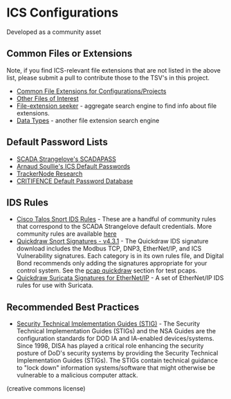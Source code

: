 # ICS Configurations

Developed as a community asset

## Common Files or Extensions

Note, if you find ICS-relevant file extensions that are not listed in the above list, please submit a pull to contribute those to the TSV's in this project.

- [Common File Extensions for Configurations/Projects](SCADA-Common-File-Extensions.tsv)
- [Other Files of Interest](SCADA-Other-Files-of-Interest.tsv)
- [File-extension seeker](https://file-extension.net/seeker/) - aggregate search engine to find info about file extensions.
- [Data Types](https://datatypes.net) - another file extension search engine

## Default Password Lists

- [SCADA Strangelove's SCADAPASS](passwords/scadapass.csv)
- [Arnaud Soullie's ICS Default Passwords](passwords/ics-default-passwords.csv)
- [TrackerNode Research](https://github.com/Trackernodes/trackernodesresearch)
- [CRITIFENCE Default Password Database](http://www.critifence.com/default-password-database/)

## IDS Rules

- [Cisco Talos Snort IDS Rules](rules/talos-snort.rules) - These are a handful of community rules that correspond to the SCADA Strangelove default credentials. More community rules are available [here](https://www.snort.org/downloads/community/community-rules.tar.gz)
- [Quickdraw Snort Signatures - v4.3.1](rules/quickdraw_4_3_1.zip) - The Quickdraw IDS signature download includes the Modbus TCP, DNP3, EtherNet/IP, and ICS Vulnerability signatures. Each category is in its own rules file, and Digital Bond recommends only adding the signatures appropriate for your control system. See the [pcap quickdraw](../pcaps/quickdraw/) section for test pcaps.
- [Quickdraw Suricata Signatures for EtherNet/IP](https://github.com/digitalbond/Quickdraw-Suricata) - A set of EtherNet/IP IDS rules for use with Suricata.

## Recommended Best Practices

- [Security Technical Implementation Guides (STIG)](http://iase.disa.mil/stigs/Pages/index.aspx) - The Security Technical Implementation Guides (STIGs) and the NSA Guides are the configuration standards for DOD IA and IA-enabled devices/systems. Since 1998, DISA has played a critical role enhancing the security posture of DoD's security systems by providing the Security Technical Implementation Guides (STIGs). The STIGs contain technical guidance to "lock down" information systems/software that might otherwise be vulnerable to a malicious computer attack.

(creative commons license)
